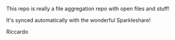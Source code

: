 This repo is really a file aggregation repo with open files and stuff!

It's synced automatically with the wonderful Sparkleshare!

   Riccardo
